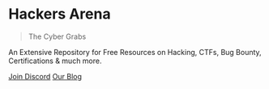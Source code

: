# Hackers Arena

> The Cyber Grabs

An Extensive Repository for Free Resources on Hacking, CTFs, Bug Bounty, Certifications & much more.

[Join Discord](https://discord.gg/8F9VMVCWb2)
[Our Blog](https://blog.thecybergrabs.org)
